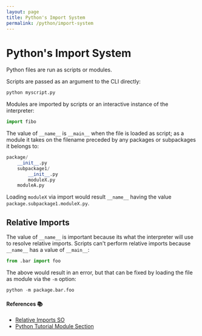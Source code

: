 ```yaml
---
layout: page
title: Python's Import System
permalink: /python/import-system
---
```


# Python's Import System

Python files are run as scripts or modules.

Scripts are passed as an argument to the CLI directly:
```py
python myscript.py
```

Modules are imported by scripts or an interactive instance of the
interpreter:

```py
import fibo
```

The value of `__name__` is `__main__` when the file is loaded as script; as a
module it takes on the filename preceded by any packages or subpackages it
belongs to:

```py
package/
    __init__.py
    subpackage1/
        __init__.py
        moduleX.py
    moduleA.py
```

Loading `moduleX` via import would result `__name__` having the value
`package.subpackage1.moduleX.py`.

## Relative Imports

The value of `__name__` is important because its what the interpreter will use
to resolve relative imports. Scripts can't perform relative imports because
`__name__` has a value of `__main__`:

```py
from .bar import foo
```

The above would result in an error, but that can be fixed by loading the file as module via the `-m` option:

```py
python -m package.bar.foo
```

#### References 📚
- [Relative Imports SO](https://stackoverflow.com/questions/14132789/relative-imports-for-the-billionth-time)
- [Python Tutorial Module Section](https://docs.python.org/3/tutorial/modules.html)
